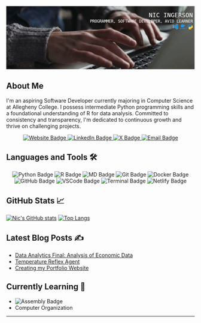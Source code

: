 <img src="imgs/linkedin_banner.jpg" width="1500">

## About Me

I'm an aspiring Software Developer currently majoring in Computer Science at Allegheny College. I possess intermediate Python programming skills and a foundational understanding of R for data analysis. Committed to consistency and transparency, I'm dedicated to continuous growth and thrive on challenging projects.

<div id="badges" align="center">
   <a href="https://nicholasingerson.netlify.app/">
      <img src="https://img.shields.io/badge/check_out_my_portfolio-333366?logo=netlify&logoColor=white&style=for-the-badge" alt="Website Badge">
   </a>
   <a href="https://www.linkedin.com/in/nicholasingerson/">
      <img src="https://img.shields.io/badge/visit_my_linkedin-0077B5?logo=linkedin&logoColor=white&style=for-the-badge" alt="LinkedIn Badge">
   </a>
   <a href="https://www.twitter.com/ningerson2002/">
      <img src="https://img.shields.io/badge/check_out_my_x_account-black?logo=x&logoColor=white&style=for-the-badge" alt="X Badge">
   </a>
   <a href="mailto:ingersonmeacham01@allegheny.edu">
      <img src="https://img.shields.io/badge/email_me-red?logo=gmail&logoColor=white&style=for-the-badge" alt="Email Badge">
   </a>
</div>

## Languages and Tools 🛠️

<div id="langs" align="center">
   <img src="https://img.shields.io/badge/python-3776AB?logo=python&logoColor=white&style=for-the-badge" alt="Python Badge">
   <img src="https://img.shields.io/badge/r_(programming_language)-276DC3?logo=r&logoColor=white&style=for-the-badge" alt="R Badge">
   <img src="https://img.shields.io/badge/markdown-black?logo=markdown&logoColor=white&style=for-the-badge" alt="MD Badge">
   <img src="https://img.shields.io/badge/git-FF4500?logo=git&logoColor=white&style=for-the-badge" alt="Git Badge">
   <img src="https://img.shields.io/badge/docker-2496ED?logo=docker&logoColor=white&style=for-the-badge" alt="Docker Badge">
   <img src="https://img.shields.io/badge/github-181717?logo=github&logoColor=white&style=for-the-badge" alt="GitHub Badge">
   <img src="https://img.shields.io/badge/vscode-007ACC?logo=visualstudio&logoColor=white&style=for-the-badge" alt="VSCode Badge">
   <img src="https://img.shields.io/badge/terminal_commands-black?logo=ubuntu&logoColor=white&style=for-the-badge" alt="Terminal Badge">
   <img src="https://img.shields.io/badge/netlify-00C7B7?logo=netlify&logoColor=white&style=for-the-badge" alt="Netlify Badge">
</div>

## GitHub Stats 📈

[![Nic's GitHub stats](https://github-readme-stats.vercel.app/api?username=ningerson2002&theme=transparent&hide_border=true)](https://github.com/ningerson2002/github-readme-stats)
[![Top Langs](https://github-readme-stats.vercel.app/api/top-langs/?username=ningerson2002&theme=transparent&hide_border=true)](https://github.com/ningerson2002/github-readme-stats)

## Latest Blog Posts :writing_hand:

- [Data Analytics Final: Analysis of Economic Data](https://nicholasingerson.netlify.app/projects/economics-data-analysis/)
- [Temperature Reflex Agent](https://nicholasingerson.netlify.app/projects/simple-refelex-agent/)
- [Creating my Portfolio Website
  ](https://nicholasingerson.netlify.app/blog/website-development/)

## Currently Learning :brain:

- <img src="https://img.shields.io/badge/arm_assembly-black?logo=raspberrypi&logoColor=white&style=for-the-badge" alt="Assembly Badge">
- Computer Organization

---

<div align="center">
   <img src="https://komarev.com/ghpvc/?username=ningerson2002&style=flat-square&color=blue" alt=""/>
</div>

